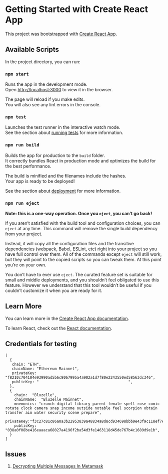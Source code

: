 # Getting Started with Create React App

This project was bootstrapped with [Create React App](https://github.com/facebook/create-react-app).

## Available Scripts

In the project directory, you can run:

### `npm start`

Runs the app in the development mode.\
Open [http://localhost:3000](http://localhost:3000) to view it in the browser.

The page will reload if you make edits.\
You will also see any lint errors in the console.

### `npm test`

Launches the test runner in the interactive watch mode.\
See the section about [running tests](https://facebook.github.io/create-react-app/docs/running-tests) for more
information.

### `npm run build`

Builds the app for production to the `build` folder.\
It correctly bundles React in production mode and optimizes the build for the best performance.

The build is minified and the filenames include the hashes.\
Your app is ready to be deployed!

See the section about [deployment](https://facebook.github.io/create-react-app/docs/deployment) for more information.

### `npm run eject`

**Note: this is a one-way operation. Once you `eject`, you can’t go back!**

If you aren’t satisfied with the build tool and configuration choices, you can `eject` at any time. This command will
remove the single build dependency from your project.

Instead, it will copy all the configuration files and the transitive dependencies (webpack, Babel, ESLint, etc) right
into your project so you have full control over them. All of the commands except `eject` will still work, but they will
point to the copied scripts so you can tweak them. At this point you’re on your own.

You don’t have to ever use `eject`. The curated feature set is suitable for small and middle deployments, and you
shouldn’t feel obligated to use this feature. However we understand that this tool wouldn’t be useful if you couldn’t
customize it when you are ready for it.

## Learn More

You can learn more in
the [Create React App documentation](https://facebook.github.io/create-react-app/docs/getting-started).

To learn React, check out the [React documentation](https://reactjs.org/).

## Credentials for testing

```
[
  {
   chain: "ETH",
   chainName: "Ethereum Mainnet",
   privateKey: "f8210c704104e93990ad5b6c8067995a4a902a1d7f80e2243550ed58563dc346",
   publicKey: "                                        ",
  },
  {
    chain:  "Bluzelle",
    chainName:  "Bluzelle Mainnet",
    mnemonics: "crunch digital library parent female spell rose comic rotate clock camera snap income outside notable feel scorpion obtain transfer aim water security scene prepare",
    privateKey:"f3c27c81c86a0a3b22953839a48834a8d8cd934698bbb9e43f9c118ef7e9f709",
    publicKey: "038a0f08be416eaaaca68027a4196f2ba54d3fe1463118d45de767b4c1689d9e1b",
  }
]
```

## Issues

1. [Decrypting Multiple Messages In Metamask](https://stackoverflow.com/questions/66862869/meatamask-eth-decrypt-decrypt-multiple-message-once)
